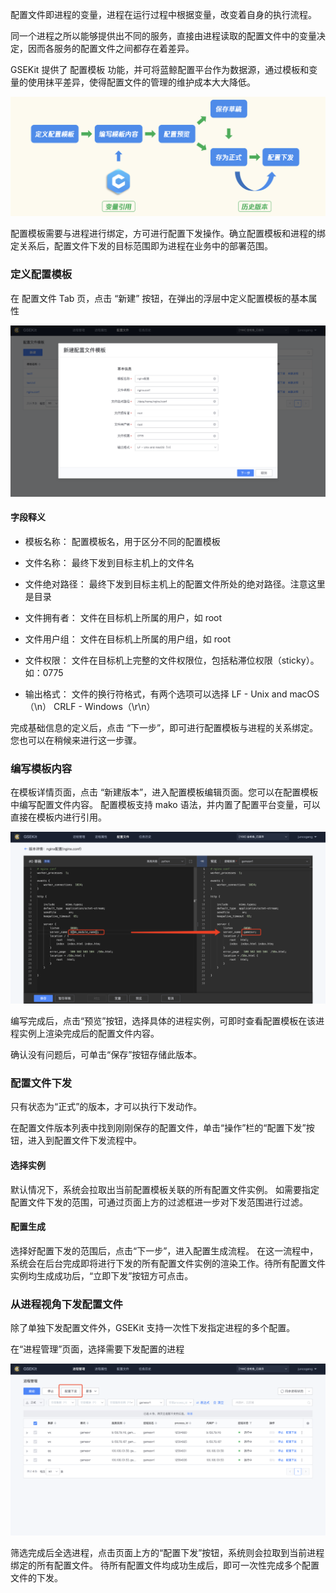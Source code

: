 配置文件即进程的变量，进程在运行过程中根据变量，改变着自身的执行流程。

同一个进程之所以能够提供出不同的服务，直接由进程读取的配置文件中的变量决定，因而各服务的配置文件之间都存在着差异。

GSEKit 提供了 配置模板 功能，并可将蓝鲸配置平台作为数据源，通过模板和变量的使用抹平差异，使得配置文件的管理的维护成本大大降低。

![](../image/quick_start_image_01.png)


配置模板需要与进程进行绑定，方可进行配置下发操作。确立配置模板和进程的绑定关系后，配置文件下发的目标范围即为进程在业务中的部署范围。

### 定义配置模板

在 配置文件 Tab 页，点击 “新建” 按钮，在弹出的浮层中定义配置模板的基本属性

![](../image/quick_start_image_02.png)

#### 字段释义

- 模板名称：
    配置模板名，用于区分不同的配置模板

- 文件名称：
    最终下发到目标主机上的文件名

- 文件绝对路径：
    最终下发到目标主机上的配置文件所处的绝对路径。注意这里是目录

- 文件拥有者：
    文件在目标机上所属的用户，如 root

- 文件用户组：
    文件在目标机上所属的用户组，如 root

- 文件权限：
    文件在目标机上完整的文件权限位，包括粘滞位权限（sticky）。如：0775

- 输出格式：
    文件的换行符格式，有两个选项可以选择
    LF - Unix and macOS（\n）
    CRLF - Windows（\r\n）


完成基础信息的定义后，点击 “下一步”，即可进行配置模板与进程的关系绑定。您也可以在稍候来进行这一步骤。

### 编写模板内容

在模板详情页面，点击 “新建版本”，进入配置模板编辑页面。您可以在配置模板中编写配置文件内容。
配置模板支持 mako 语法，并内置了配置平台变量，可以直接在模板内进行引用。

![](../image/quick_start_image_03.png)

编写完成后，点击“预览”按钮，选择具体的进程实例，可即时查看配置模板在该进程实例上渲染完成后的配置文件内容。

确认没有问题后，可单击“保存”按钮存储此版本。

### 配置文件下发

只有状态为“正式”的版本，才可以执行下发动作。

在配置文件版本列表中找到刚刚保存的配置文件，单击“操作”栏的“配置下发”按钮，进入到配置文件下发流程中。

#### 选择实例

默认情况下，系统会拉取出当前配置模板关联的所有配置文件实例。
如需要指定配置文件下发的范围，可通过页面上方的过滤框进一步对下发范围进行过滤。

#### 配置生成

选择好配置下发的范围后，点击“下一步”，进入配置生成流程。
在这一流程中，系统会在后台完成即将进行下发的所有配置文件实例的渲染工作。待所有配置文件实例均生成成功后，“立即下发”按钮方可点击。

 

### 从进程视角下发配置文件

除了单独下发配置文件外，GSEKit 支持一次性下发指定进程的多个配置。

在“进程管理”页面，选择需要下发配置的进程

![](../image/quick_start_image_04.png)

筛选完成后全选进程，点击页面上方的“配置下发”按钮，系统则会拉取到当前进程绑定的所有配置文件。
待所有配置文件均成功生成后，即可一次性完成多个配置文件的下发。